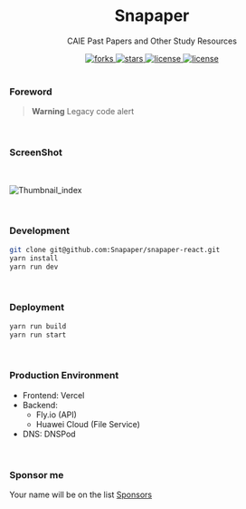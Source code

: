<div align="center">
  <h1>Snapaper</h1>
  <p>CAIE Past Papers and Other Study Resources</p>
  <a href="https://github.com/Snapaper/snapaper-react/network/members">
    <img src="https://img.shields.io/github/forks/Snapaper/snapaper-react.svg" alt="forks">
  </a>

  <a href="https://github.com/Snapaper/snapaper-react/stargazers">
    <img src="https://img.shields.io/github/stars/Snapaper/snapaper-react.svg" alt="stars">
  </a>

  <a href="https://github.com/Snapaper/snapaper-react/blob/master/LICENSE">
    <img src="https://img.shields.io/github/license/Snapaper/snapaper-react.svg" alt="license">
  </a>

  <a href="https://travis-ci.com/Snapaper/snapaper-react">
    <img src="https://travis-ci.com/Snapaper/snapaper-react.svg?branch=master" alt="license">
  </a>
</div>


<br/>

### Foreword
> **Warning**
> Legacy code alert

<br/>

### ScreenShot
<br/>

![Thumbnail_index](https://i.loli.net/2020/05/04/i3dPmcohslFXgI9.png)

<br/>

### Development
```bash
git clone git@github.com:Snapaper/snapaper-react.git
yarn install
yarn run dev
```

<br/>

### Deployment
```bash
yarn run build
yarn run start
```

<br/>

### Production Environment
- Frontend: Vercel
- Backend:
  - Fly.io (API)
  - Huawei Cloud (File Service)
- DNS: DNSPod

<br/>

### Sponsor me
Your name will be on the list [Sponsors](https://www.ouorz.com/sponsor)
